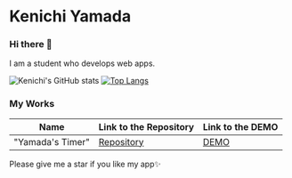 # Kenichi Yamada
### Hi there 👋
I am a student who develops web apps. 

![Kenichi's GitHub stats](https://github-readme-stats.vercel.app/api?username=r-40021&show_icons=true) 
[![Top Langs](https://github-readme-stats.vercel.app/api/top-langs/?username=r-40021)](https://github.com/anuraghazra/github-readme-stats)
### My Works
| Name | Link to the Repository | Link to the DEMO |
| ---- | ---- | ---- |
| "Yamada's Timer" | [Repository](https://github.com/r-40021/countdown-timer) | [DEMO](https://r-40021.github.io/countdown-timer/) |

Please give me a star if you like my app✨
